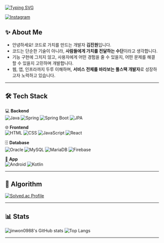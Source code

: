 [![Typing SVG](https://readme-typing-svg.demolab.com?font=Fira+Code&pause=1000&color=4B74FD&width=435&lines=Hello%2C+World!+%F0%9F%91%8B)](https://git.io/typing-svg)

<!--
[![Résumé](https://img.shields.io/badge/R%C3%A9sum%C3%A9-blue?style=flat&logo=readme&logoColor=white)](https://www.rallit.com/resumes/1600378@jinwon0988/%EA%B9%80%EC%A7%84%EC%9B%90)
[![Blog](https://img.shields.io/badge/Blog-black?style=flat&logo=notion&logoColor=white)](https://modern-mass-22a.notion.site/1fdebd9d2aa48014ac83e35e61d78d78?source=copy_link)
-->

[![Instagram](https://img.shields.io/badge/Instagram-E4405F?style=flat&logo=instagram&logoColor=white)](https://www.instagram.com/jin1_k_/)

## ✨ About Me

* 안녕하세요! 코드로 가치를 만드는 개발자 **김진원**입니다.  
* 코드는 단순한 기술이 아니라, **사람들에게 가치를 전달하는 수단**이라고 생각합니다.  
* 기능 구현에 그치지 않고, 사용자에게 어떤 경험을 줄 수 있을지, 어떤 문제를 해결할 수 있을지 고민하며 개발합니다.  
* 웹, 앱, 인프라까지 두루 이해하며, **서비스 전체를 바라보는 풀스택 개발자**로 성장하고자 노력하고 있습니다.  

---

## 🛠️ Tech Stack

💻 **Backend**  
![Java](https://img.shields.io/badge/Java-007396?style=flat&logo=java&logoColor=white)
![Spring](https://img.shields.io/badge/Spring-6DB33F?style=flat&logo=spring&logoColor=white)
![Spring Boot](https://img.shields.io/badge/SpringBoot-6DB33F?style=flat&logo=spring-boot&logoColor=white)
![JPA](https://img.shields.io/badge/JPA-FF6D00?style=flat&logo=hibernate&logoColor=white)

🌐 **Frontend**  
![HTML](https://img.shields.io/badge/HTML5-E34F26?style=flat&logo=html5&logoColor=white)
![CSS](https://img.shields.io/badge/CSS3-1572B6?style=flat&logo=css3&logoColor=white)
![JavaScript](https://img.shields.io/badge/JavaScript-F7DF1E?style=flat&logo=javascript&logoColor=black)
![React](https://img.shields.io/badge/React-61DAFB?style=flat&logo=react&logoColor=black)

🗄️ **Database**  
![Oracle](https://img.shields.io/badge/Oracle-F80000?style=flat&logo=oracle&logoColor=white)
![MySQL](https://img.shields.io/badge/MySQL-4479A1?style=flat&logo=mysql&logoColor=white)
![MariaDB](https://img.shields.io/badge/MariaDB-003545?style=flat&logo=mariadb&logoColor=white)
![Firebase](https://img.shields.io/badge/Firebase-FFCA28?style=flat&logo=firebase&logoColor=black)

📱 **App**  
![Android](https://img.shields.io/badge/Android-3DDC84?style=flat&logo=android&logoColor=white)
![Kotlin](https://img.shields.io/badge/Kotlin-7F52FF?style=flat&logo=kotlin&logoColor=white)

---

## 🔗 Algorithm

[![Solved.ac Profile](http://mazassumnida.wtf/api/v2/generate_badge?boj=jinwon0988)](https://solved.ac/profile/jinwon0988)

---

## 📊 Stats

![jinwon0988's GitHub stats](https://github-readme-stats.vercel.app/api?username=jinwon0988&show_icons=true&theme=default)
![Top Langs](https://github-readme-stats.vercel.app/api/top-langs/?username=jinwon0988&layout=compact)

---
